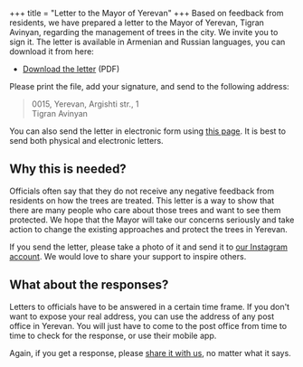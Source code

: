 +++
title = "Letter to the Mayor of Yerevan"
+++
Based on feedback from residents, we have prepared a letter to the Mayor of Yerevan, Tigran Avinyan, regarding the management of trees in the city.  We invite you to sign it.  The letter is available in Armenian and Russian languages, you can download it from here:

- [Download the letter](/documents/Letter-to-Avinyan.pdf) (PDF)

Please print the file, add your signature, and send to the following address:

> 0015, Yerevan, Argishti str., 1  
> Tigran Avinyan

You can also send the letter in electronic form using [this page](https://arcanc.yerevan.am/).  It is best to send both physical and electronic letters.


## Why this is needed?

Officials often say that they do not receive any negative feedback from residents on how the trees are treated.
This letter is a way to show that there are many people who care about those trees and want to see them protected.
We hope that the Mayor will take our concerns seriously and take action to change the existing approaches and protect the trees in Yerevan.

If you send the letter, please take a photo of it and send it to [our Instagram account][1].
We would love to share your support to inspire others.


## What about the responses?

Letters to officials have to be answered in a certain time frame.
If you don't want to expose your real address, you can use the address of any post office in Yerevan.
You will just have to come to the post office from time to time to check for the response, or use their mobile app.

Again, if you get a response, please [share it with us][1], no matter what it says.

[1]: https://www.instagram.com/kanach.yerevan/
